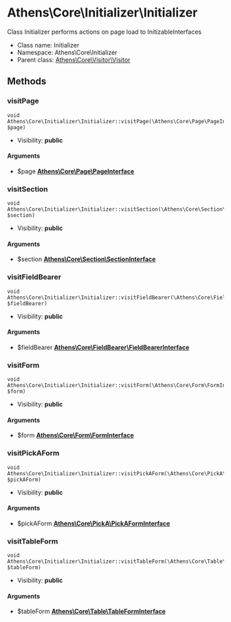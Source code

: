 Athens\Core\Initializer\Initializer
===============

Class Initializer performs actions on page load to InitizableInterfaces




* Class name: Initializer
* Namespace: Athens\Core\Initializer
* Parent class: [Athens\Core\Visitor\Visitor](Athens-Core-Visitor-Visitor.md)







Methods
-------


### visitPage

    void Athens\Core\Initializer\Initializer::visitPage(\Athens\Core\Page\PageInterface $page)





* Visibility: **public**


#### Arguments
* $page **[Athens\Core\Page\PageInterface](Athens-Core-Page-PageInterface.md)**



### visitSection

    void Athens\Core\Initializer\Initializer::visitSection(\Athens\Core\Section\SectionInterface $section)





* Visibility: **public**


#### Arguments
* $section **[Athens\Core\Section\SectionInterface](Athens-Core-Section-SectionInterface.md)**



### visitFieldBearer

    void Athens\Core\Initializer\Initializer::visitFieldBearer(\Athens\Core\FieldBearer\FieldBearerInterface $fieldBearer)





* Visibility: **public**


#### Arguments
* $fieldBearer **[Athens\Core\FieldBearer\FieldBearerInterface](Athens-Core-FieldBearer-FieldBearerInterface.md)**



### visitForm

    void Athens\Core\Initializer\Initializer::visitForm(\Athens\Core\Form\FormInterface $form)





* Visibility: **public**


#### Arguments
* $form **[Athens\Core\Form\FormInterface](Athens-Core-Form-FormInterface.md)**



### visitPickAForm

    void Athens\Core\Initializer\Initializer::visitPickAForm(\Athens\Core\PickA\PickAFormInterface $pickAForm)





* Visibility: **public**


#### Arguments
* $pickAForm **[Athens\Core\PickA\PickAFormInterface](Athens-Core-PickA-PickAFormInterface.md)**



### visitTableForm

    void Athens\Core\Initializer\Initializer::visitTableForm(\Athens\Core\Table\TableFormInterface $tableForm)





* Visibility: **public**


#### Arguments
* $tableForm **[Athens\Core\Table\TableFormInterface](Athens-Core-Table-TableFormInterface.md)**


